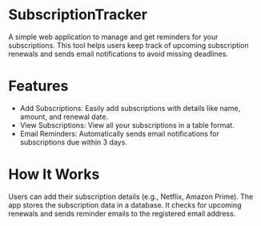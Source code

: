 # SubscriptionTracker
A simple web application to manage and get reminders for your subscriptions. This tool helps users keep track of upcoming subscription renewals and sends email notifications to avoid missing deadlines.

# Features
- Add Subscriptions: Easily add subscriptions with details like name, amount, and renewal date.
- View Subscriptions: View all your subscriptions in a table format.
- Email Reminders: Automatically sends email notifications for subscriptions due within 3 days.

# How It Works
Users can add their subscription details (e.g., Netflix, Amazon Prime).
The app stores the subscription data in a database.
It checks for upcoming renewals and sends reminder emails to the registered email address.
